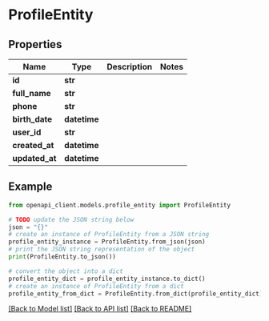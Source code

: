 # ProfileEntity


## Properties

Name | Type | Description | Notes
------------ | ------------- | ------------- | -------------
**id** | **str** |  | 
**full_name** | **str** |  | 
**phone** | **str** |  | 
**birth_date** | **datetime** |  | 
**user_id** | **str** |  | 
**created_at** | **datetime** |  | 
**updated_at** | **datetime** |  | 

## Example

```python
from openapi_client.models.profile_entity import ProfileEntity

# TODO update the JSON string below
json = "{}"
# create an instance of ProfileEntity from a JSON string
profile_entity_instance = ProfileEntity.from_json(json)
# print the JSON string representation of the object
print(ProfileEntity.to_json())

# convert the object into a dict
profile_entity_dict = profile_entity_instance.to_dict()
# create an instance of ProfileEntity from a dict
profile_entity_from_dict = ProfileEntity.from_dict(profile_entity_dict)
```
[[Back to Model list]](../README.md#documentation-for-models) [[Back to API list]](../README.md#documentation-for-api-endpoints) [[Back to README]](../README.md)


